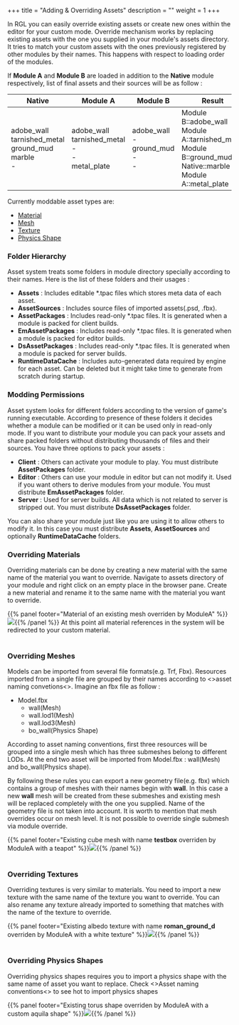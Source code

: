 +++
title = "Adding & Overriding Assets"
description = ""
weight = 1
+++

In RGL you can easily override existing assets or create new ones within the editor for your custom mode. Override mechanism works by replacing existing assets with the one you supplied in your module's assets directory. It tries to match your custom assets with the ones previously registered by other modules by their names. This happens with respect to loading order of the modules.

If **Module A** and **Module B** are loaded in addition to the **Native** module respectively, list of final assets and their sources will be as follow :

<table style="vertical-align: bottom">
<thead>
    <tr>
        <th>Native</td>
        <th>Module A</td>
        <th>Module B</td>
        <th>Result</td>
    </tr>
</thead>
<tbody>
    <tr>
        <td>adobe_wall<br>tarnished_metal<br>ground_mud<br>marble<br>-<br></td>
        <td>adobe_wall<br>tarnished_metal<br>-<br>-<br>metal_plate</td>
        <td>adobe_wall<br>-<br>ground_mud<br>-<br>-<br></td>
        <td>Module B::adobe_wall<br>Module A::tarnished_metal<br>Module B::ground_mud<br>Native::marble<br>Module A::metal_plate<br></td>
    </tr>
</tbody>
</table>

Currently moddable asset types are:

- [Material](#overriding-materials)
- [Mesh](#overriding-meshes)
- [Texture](#overriding-textures)
- [Physics Shape](#overriding-physics-shapes)

### Folder Hierarchy

Asset system treats some folders in module directory specially according to their names. Here is the list of these folders and their usages : 

- **Assets** : Includes editable *.tpac files which stores meta data of each asset.
- **AssetSources** : Includes source files of imported assets(.psd, .fbx).
- **AssetPackages** : Includes read-only *.tpac files. It is generated when a module is packed for client builds. 
- **EmAssetPackages** : Includes read-only *.tpac files. It is generated when a module is packed for editor builds. 
- **DsAssetPackages** : Includes read-only *.tpac files. It is generated when a module is packed for server builds.
- **RuntimeDataCache** : Includes auto-generated data required by engine for each asset. Can be deleted but it might take time to generate from scratch during startup.

### Modding Permissions

Asset system looks for different folders according to the version of game's running executable. According to presence of these folders it decides whether a module can be modified or it can be used only in read-only mode. If you want to distribute your module you can pack your assets and share packed folders without distributing thousands of files and their sources. You have three options to pack your assets : 

- **Client** : Others can activate your module to play. You must distribute **AssetPackages** folder.
- **Editor** : Others can use your module in editor but can not modify it. Used if you want others to derive modules from your module. You must distribute **EmAssetPackages** folder.
- **Server** : Used for server builds. All data which is not related to server is stripped out. You must distribute **DsAssetPackages** folder.

You can also share your module just like you are using it to allow others to modify it. In this case you must distribute **Assets**, **AssetSources** and optionally **RuntimeDataCache** folders.

### Overriding Materials
Overriding materials can be done by creating a new material with the same name of the material you want to override.
Navigate to assets directory of your module and right click on an empty place in the browser pane. Create a new material and rename it to the same name with the material you want to override.

{{% panel footer="Material of an existing mesh overriden by ModuleA" %}}![](/img/modding/assets/material_override.png){{% /panel %}}
At this point all material references in the system will be redirected to your custom material.
<br><br>
### Overriding Meshes
Models can be imported from several file formats(e.g. Trf, Fbx). Resources imported from a single file are grouped by their names according to <>asset naming convetions<>. Imagine an fbx file as follow :

- Model.fbx
    - wall(Mesh)
    - wall.lod1(Mesh)
    - wall.lod3(Mesh)
    - bo_wall(Physics Shape)

According to asset naming conventions, first three resources will be grouped into a single mesh which has three submeshes belong to different LODs. At the end two asset will be imported from Model.fbx : wall(Mesh) and bo_wall(Physics shape). 

By following these rules you can export a new geometry file(e.g. fbx) which contains a group of meshes with their names begin with **wall**. In this case a new **wall** mesh will be created from these submeshes and existing mesh will be replaced completely with the one you supplied. Name of the geometry file is not taken into account. It is worth to mention that mesh overrides occur on mesh level. It is not possible to override single submesh via module override.

{{% panel footer="Existing cube mesh with name **testbox** overriden by ModuleA with a teapot" %}}![](/img/modding/assets/metamesh_override.png){{% /panel %}}
<br><br>
### Overriding Textures
Overriding textures is very similar to materials. You need to import a new texture with the same name of the texture you want to override. You can also rename any texture already imported to something that matches with the name of the texture to override.

{{% panel footer="Existing albedo texture with name **roman_ground_d** overriden by ModuleA with a white texture" %}}![](/img/modding/assets/texture_override.png){{% /panel %}}
<br><br>
### Overriding Physics Shapes
Overriding physics shapes requires you to import a physics shape with the same name of asset you want to replace. Check <>Asset naming conventions<> to see hot to import physics shapes

{{% panel footer="Existing torus shape overriden by ModuleA with a custom aquila shape" %}}![](/img/modding/assets/physics_shape_override.png){{% /panel %}}
